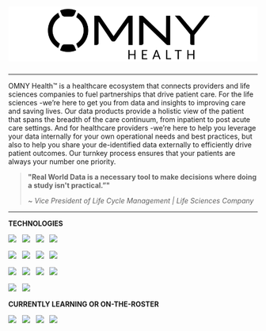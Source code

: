 # [![LUKE-OMNY Profile Header](https://raw.githubusercontent.com/luke-omny/luke-omny/main/assets/images/banner.png)](https://github.com/luke-omny)

---

OMNY Health™ is a healthcare ecosystem that connects providers and life sciences companies to fuel partnerships that drive patient care.  For the life sciences -we’re here to get you from data and insights to improving care and saving lives. Our data products provide a holistic view of the patient that spans the breadth of the care continuum, from inpatient to post acute care settings.  And for healthcare providers -we’re here to help you leverage your data internally for your own operational needs and best practices, but also to help you share your de-identified data externally to efficiently drive patient outcomes. Our turnkey process ensures that your patients are always your number one priority.

> **"**Real World Data is a necessary tool to make decisions where doing a study isn't practical.”**"**
> 
> ~ *Vice President of Life Cycle Management  |  Life Sciences Company*

---

**TECHNOLOGIES**

![](https://img.shields.io/badge/Language-Dotnet-informational?style=for-the-badge&logo=dotnet&logoColor=white&color=2bbc8a)&nbsp;&nbsp; ![](https://img.shields.io/badge/Language-Shell-informational?style=for-the-badge&logo=gnubash&logoColor=white&color=2bbc8a)&nbsp;&nbsp; ![](https://img.shields.io/badge/Language-TSQL-informational?style=for-the-badge&logo=microsoftsqlserver&logoColor=white&color=2bbc8a)&nbsp;&nbsp; ![](https://img.shields.io/badge/Language-Javascript-informational?style=for-the-badge&logo=javascript&logoColor=white&color=2bbc8a)&nbsp;&nbsp;

![](https://img.shields.io/badge/Language-NodeJS-informational?style=for-the-badge&logo=nodedotjs&logoColor=white&color=2bbc8a)&nbsp;&nbsp; ![](https://img.shields.io/badge/Markup-HTML-informational?style=for-the-badge&logo=html5&logoColor=white&color=5dade2)&nbsp;&nbsp; ![](https://img.shields.io/badge/Markup-CSS-informational?style=for-the-badge&logo=css3&logoColor=white&color=5dade2)&nbsp;&nbsp; ![](https://img.shields.io/badge/Platform-Azure-informational?style=for-the-badge&logo=microsoftazure&logoColor=white&color=af7ac5)&nbsp;&nbsp;

![](https://img.shields.io/badge/Engine-Docker-informational?style=for-the-badge&logo=docker&logoColor=white&color=af7ac5)&nbsp;&nbsp; ![](https://img.shields.io/badge/Engine-Mirth-informational?style=for-the-badge&logo=conventionalcommits&logoColor=white&color=af7ac5)&nbsp;&nbsp; ![](https://img.shields.io/badge/Platform-GCP-informational?style=for-the-badge&logo=googlecloud&logoColor=white&color=af7ac5)&nbsp;&nbsp; ![](https://img.shields.io/badge/Engine-Argo-informational?style=for-the-badge&logo=conventionalcommits&logoColor=white&color=af7ac5)&nbsp;&nbsp;

![](https://img.shields.io/badge/Stack-Jamstack-informational?style=for-the-badge&logo=jamstack&logoColor=white&color=d98880)&nbsp;&nbsp; ![](https://img.shields.io/badge/Stack-MEAN-informational?style=for-the-badge&logo=conventionalcommits&logoColor=white&color=d98880)&nbsp;&nbsp;


**CURRENTLY LEARNING OR ON-THE-ROSTER**

![](https://img.shields.io/badge/Language-Go-informational?style=for-the-badge&logo=goland&logoColor=white&color=2bbc8a)&nbsp;&nbsp;  ![](https://img.shields.io/badge/Platform-K8s-informational?style=for-the-badge&logo=kubernetes&logoColor=white&color=af7ac5)&nbsp;&nbsp; ![](https://img.shields.io/badge/Engine-Nuclio-informational?style=for-the-badge&logo=conventionalcommits&logoColor=white&color=af7ac5)&nbsp;&nbsp; ![](https://img.shields.io/badge/Engine-Spark-informational?style=for-the-badge&logo=conventionalcommits&logoColor=white&color=af7ac5)&nbsp;&nbsp;
